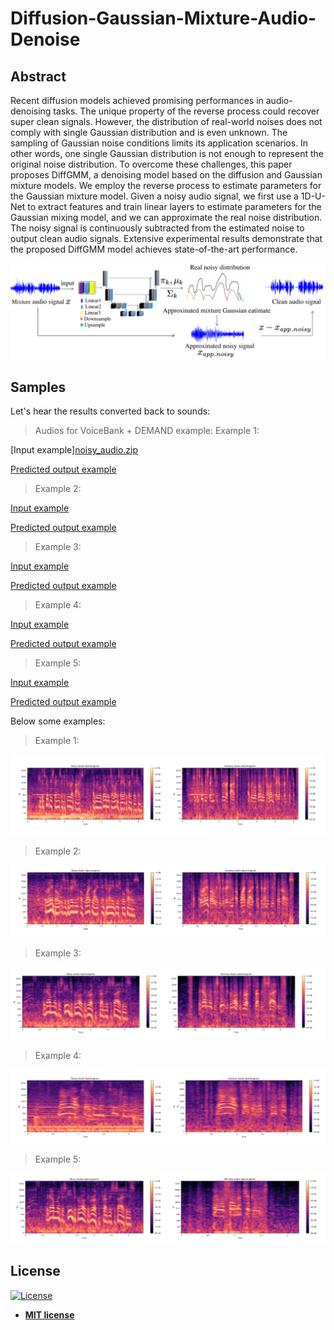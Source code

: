 
# Diffusion-Gaussian-Mixture-Audio-Denoise

## Abstract
Recent diffusion models achieved promising performances in audio-denoising tasks. The unique property of the reverse process could recover super clean signals. However, the distribution of real-world noises does not comply with single Gaussian distribution and is even unknown. The sampling of Gaussian noise conditions limits its application scenarios. In other words, one single Gaussian distribution is not enough to represent the original noise distribution. To overcome these challenges, this paper proposes DiffGMM, a denoising model based on the diffusion and Gaussian mixture models. We employ the reverse process to estimate parameters for the Gaussian mixture model. Given a noisy audio signal, we first use a 1D-U-Net to extract features and train linear layers to estimate parameters for the Gaussian mixing model, and we can approximate the real noise distribution. The noisy signal is continuously subtracted from the estimated noise to output clean audio signals. Extensive experimental results demonstrate that the proposed DiffGMM model achieves state-of-the-art performance.

<img src="photo/IMG.png" alt="sound representation" title="sound representation" />


## Samples


Let's hear the results converted back to sounds:

> Audios for VoiceBank + DEMAND example: 
> Example 1:

[Input example][noisy_audio.zip](https://github.com/PuWang-LP/Diffusion-Gaussian-Mixture-Audio-Denoise/files/15179165/noisy_audio.zip)

[Predicted output example ](https://github.com/PuWang-LP/Diffusion-Gaussian-Mixture-Audio-Denoise/blob/main/audio/prediction_denoisy_audio/p232_005.wav)

> Example 2:

[Input example](https://github.com/PuWang-LP/Diffusion-Gaussian-Mixture-Audio-Denoise/blob/main/audio/noisy_audio/p232_007.wav)

[Predicted output example ](https://github.com/PuWang-LP/Diffusion-Gaussian-Mixture-Audio-Denoise/blob/main/audio/prediction_denoisy_audio/p232_007.wav)

> Example 3:

[Input example](https://github.com/PuWang-LP/Diffusion-Gaussian-Mixture-Audio-Denoise/blob/main/audio/noisy_audio/p232_293.wav)

[Predicted output example ](https://github.com/PuWang-LP/Diffusion-Gaussian-Mixture-Audio-Denoise/blob/main/audio/prediction_denoisy_audio/p232_293.wav)

> Example 4:

[Input example](https://github.com/PuWang-LP/Diffusion-Gaussian-Mixture-Audio-Denoise/blob/main/audio/noisy_audio/p257_426.wav)

[Predicted output example ](https://github.com/PuWang-LP/Diffusion-Gaussian-Mixture-Audio-Denoise/blob/main/audio/prediction_denoisy_audio/p257_426.wav)

> Example 5:

[Input example](https://github.com/PuWang-LP/Diffusion-Gaussian-Mixture-Audio-Denoise/blob/main/audio/noisy_audio/p257_432.wav)

[Predicted output example ](https://github.com/PuWang-LP/Diffusion-Gaussian-Mixture-Audio-Denoise/blob/main/audio/prediction_denoisy_audio/p257_432.wav)





Below some examples:

> Example 1:

<img src="docs/005.png" alt="audio denoising" title="audio denoising samples"/>

> Example 2:

<img src="docs/007.png" alt="audio denoising" title="audio denoising samples"/>

> Example 3:

<img src="docs/293.png" alt="audio denoising" title="audio denoising samples"/>

> Example 4:

<img src="docs/426.png" alt="audio denoising" title="audio denoising samples"/>

> Example 5:

<img src="docs/432.png" alt="audio denoising" title="audio denoising samples"/>


## License

[![License](http://img.shields.io/:license-mit-blue.svg?style=flat-square)](http://badges.mit-license.org)

- **[MIT license](http://opensource.org/licenses/mit-license.php)**
